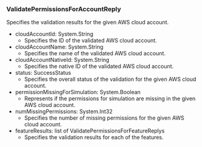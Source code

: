 ### ValidatePermissionsForAccountReply
Specifies the validation results for the
given AWS cloud account.

- cloudAccountId: System.String
  - Specifies the ID of the validated AWS cloud account.
- cloudAccountName: System.String
  - Specifies the name of the validated AWS cloud account.
- cloudAccountNativeId: System.String
  - Specifies the native ID of the validated AWS cloud account.
- status: SuccessStatus
  - Specifies the overall status of the validation for the
given AWS cloud account.
- permissionMissingForSimulation: System.Boolean
  - Represents if the permissions for simulation are missing in
the given AWS cloud account.
- numMissingPermissions: System.Int32
  - Specifies the number of missing permissions for the
given AWS cloud account.
- featureResults: list of ValidatePermissionsForFeatureReplys
  - Specifies the validation results for each of the features.
